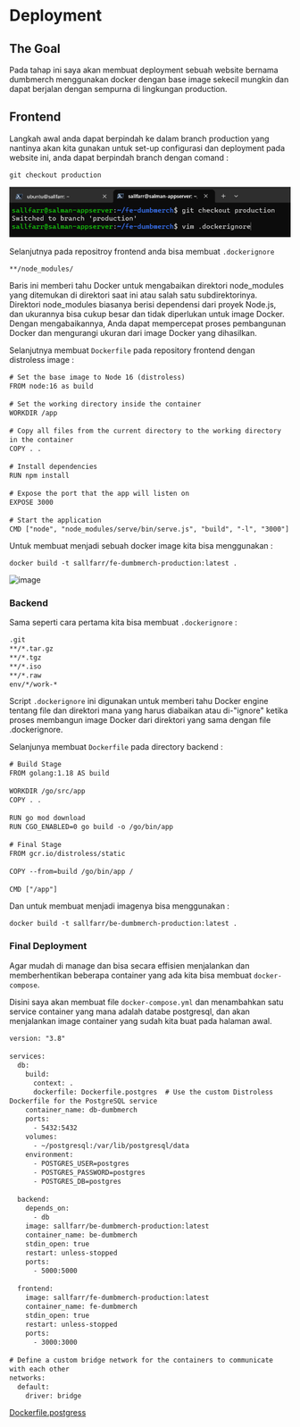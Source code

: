 # Deployment

## The Goal

Pada tahap ini saya akan membuat deployment sebuah website bernama dumbmerch menggunakan docker dengan base image sekecil mungkin dan dapat berjalan dengan sempurna di lingkungan production.

## Frontend

Langkah awal anda dapat berpindah ke dalam branch production yang nantinya akan kita gunakan untuk set-up configurasi dan deployment pada website ini, anda dapat berpindah branch dengan comand :

```
git checkout production
```

![image](/4.%20Deployment/img/1.png)

Selanjutnya pada repositroy frontend anda bisa membuat `.dockerignore`

```
**/node_modules/
```
Baris ini memberi tahu Docker untuk mengabaikan direktori node_modules yang ditemukan di direktori saat ini atau salah satu subdirektorinya. Direktori node_modules biasanya berisi dependensi dari proyek Node.js, dan ukurannya bisa cukup besar dan tidak diperlukan untuk image Docker. Dengan mengabaikannya, Anda dapat mempercepat proses pembangunan Docker dan mengurangi ukuran dari image Docker yang dihasilkan.

Selanjutnya membuat `Dockerfile` pada repository frontend dengan distroless image :

```
# Set the base image to Node 16 (distroless)
FROM node:16 as build

# Set the working directory inside the container
WORKDIR /app

# Copy all files from the current directory to the working directory in the container
COPY . .

# Install dependencies
RUN npm install

# Expose the port that the app will listen on
EXPOSE 3000

# Start the application
CMD ["node", "node_modules/serve/bin/serve.js", "build", "-l", "3000"]
```

Untuk membuat menjadi sebuah docker image kita bisa menggunakan :

```
docker build -t sallfarr/fe-dumbmerch-production:latest .
```

![image](/4.%20Deployment/media/2.png)


### Backend

Sama seperti cara pertama kita bisa membuat `.dockerignore` :

```
.git
**/*.tar.gz
**/*.tgz
**/*.iso
**/*.raw
env/*/work-*
```

Script `.dockerignore` ini digunakan untuk memberi tahu Docker engine tentang file dan direktori mana yang harus diabaikan atau di-"ignore" ketika proses membangun image Docker dari direktori yang sama dengan file .dockerignore.

Selanjunya membuat `Dockerfile` pada directory backend :

```
# Build Stage
FROM golang:1.18 AS build

WORKDIR /go/src/app
COPY . .

RUN go mod download
RUN CGO_ENABLED=0 go build -o /go/bin/app

# Final Stage
FROM gcr.io/distroless/static

COPY --from=build /go/bin/app /

CMD ["/app"]
```

Dan untuk membuat menjadi imagenya bisa menggunakan :

```
docker build -t sallfarr/be-dumbmerch-production:latest .
```

### Final Deployment

Agar mudah di manage dan bisa secara effisien menjalankan dan memberhentikan beberapa container yang ada kita bisa membuat `docker-compose`.

Disini saya akan membuat file `docker-compose.yml` dan menambahkan satu service container yang mana adalah databe postgresql, dan akan menjalankan image container yang sudah kita buat pada halaman awal.

```
version: "3.8"

services:
  db:
    build:
      context: .
      dockerfile: Dockerfile.postgres  # Use the custom Distroless Dockerfile for the PostgreSQL service
    container_name: db-dumbmerch
    ports:
      - 5432:5432
    volumes:
      - ~/postgresql:/var/lib/postgresql/data
    environment:
      - POSTGRES_USER=postgres
      - POSTGRES_PASSWORD=postgres
      - POSTGRES_DB=postgres

  backend:
    depends_on:
      - db
    image: sallfarr/be-dumbmerch-production:latest
    container_name: be-dumbmerch
    stdin_open: true
    restart: unless-stopped
    ports:
      - 5000:5000

  frontend:
    image: sallfarr/fe-dumbmerch-production:latest
    container_name: fe-dumbmerch
    stdin_open: true
    restart: unless-stopped
    ports:
      - 3000:3000

# Define a custom bridge network for the containers to communicate with each other
networks:
  default:
    driver: bridge
```

[Dockerfile.postgress](resource/Dockerfile.postgres)
